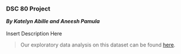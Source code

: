 ### DSC 80 Project
***By Katelyn Abille and Aneesh Pamula*** <br> <br>
Insert Description Here
> Our exploratory data analysis on this dataset can be found [here](https://katemae.github.io/esports-data-report/).
